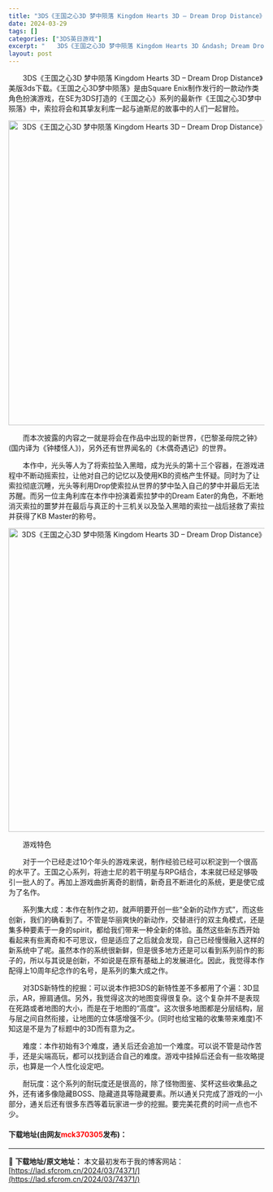```yaml
---
title: "3DS《王国之心3D 梦中陨落 Kingdom Hearts 3D – Dream Drop Distance》美版3ds下载"
date: 2024-03-29
tags: []
categories: ["3DS英日游戏"]
excerpt: "　　3DS《王国之心3D 梦中陨落 Kingdom Hearts 3D &ndash; Dream Drop Distance》美版3ds下载。《王国之心3D梦中陨落》是由Square Enix制作发行的一款动作类角色扮演游戏，在SE为3DS打造的《王国之心》系列的最新作《王国之心3D梦中殒落》中，&hellip;"
layout: post
---
```


 <p>　　3DS《王国之心3D 梦中陨落 Kingdom Hearts 3D &ndash; Dream Drop Distance》美版3ds下载。《王国之心3D梦中陨落》是由Square Enix制作发行的一款动作类角色扮演游戏，在SE为3DS打造的《王国之心》系列的最新作《王国之心3D梦中殒落》中，索拉将会和其挚友利库一起与迪斯尼的故事中的人们一起冒险。</p> <p align="center"><img align="" border="0" src="https://lad.sfcrom.cn/wp-content/uploads/2024/03/20240329_660624902e31d.png" width="599" alt="3DS《王国之心3D 梦中陨落 Kingdom Hearts 3D – Dream Drop Distance》美版3ds下载" /></p> <p>　　而本次披露的内容之一就是将会在作品中出现的新世界，《巴黎圣母院之钟》(国内译为《钟楼怪人》)，另外还有世界闻名的《木偶奇遇记》的世界。</p> <p>　　本作中，光头等人为了将索拉坠入黑暗，成为光头的第十三个容器，在游戏进程中不断动摇索拉，让他对自己的记忆以及使用KB的资格产生怀疑。同时为了让索拉彻底沉睡，光头等利用Drop使索拉从世界的梦中坠入自己的梦中并最后无法苏醒。而另一位主角利库在本作中扮演着索拉梦中的Dream Eater的角色，不断地消灭索拉的噩梦并在最后与真正的十三机关以及坠入黑暗的索拉一战后拯救了索拉并获得了KB Master的称号。</p> <p align="center"><img align="" border="0" src="https://lad.sfcrom.cn/wp-content/uploads/2024/03/20240329_660624918d0c2.png" width="597" alt="3DS《王国之心3D 梦中陨落 Kingdom Hearts 3D – Dream Drop Distance》美版3ds下载" /></p> <p>　　游戏特色</p> <p>　　对于一个已经走过10个年头的游戏来说，制作经验已经可以积淀到一个很高的水平了。王国之心系列，将迪士尼的若干明星与RPG结合，本来就已经足够吸引一批人的了。再加上游戏曲折离奇的剧情，新奇且不断进化的系统，更是使它成为了名作。</p> <p>　　系列集大成：本作在制作之初，就声明要开创一些&ldquo;全新的动作方式&rdquo;，而这些创新，我们的确看到了。不管是华丽爽快的新动作，交替进行的双主角模式，还是集多种要素于一身的spirit，都给我们带来一种全新的体验。虽然这些新东西开始看起来有些离奇和不可思议，但是适应了之后就会发现，自己已经慢慢融入这样的新系统中了呢。虽然本作的系统很新鲜，但是很多地方还是可以看到系列前作的影子的，所以与其说是创新，不如说是在原有基础上的发展进化。因此，我觉得本作配得上10周年纪念作的名号，是系列的集大成之作。</p> <p>　　对3DS新特性的挖掘：可以说本作把3DS的新特性差不多都用了个遍：3D显示，AR，擦肩通信。另外，我觉得这次的地图变得很复杂。这个复杂并不是表现在死路或者地图的大小，而是在于地图的&ldquo;高度&rdquo;。这次很多地图都是分层结构，层与层之间自然衔接，让地图的立体感增强不少。(同时也给宝箱的收集带来难度)不知这是不是为了标题中的3D而有意为之。</p> <p>　　难度：本作初始有3个难度，通关后还会追加一个难度。可以说不管是动作苦手，还是尖端高玩，都可以找到适合自己的难度。游戏中挂掉后还会有一些攻略提示，也算是一个人性化设定吧。</p> <p>　　耐玩度：这个系列的耐玩度还是很高的，除了怪物图鉴、奖杯这些收集品之外，还有诸多像隐藏BOSS、隐藏道具等隐藏要素。所以通关只完成了游戏的一小部分，通关后还有很多东西等着玩家进一步的挖掘。要完美花费的时间一点也不少。</p> <p><h4>下载地址(由网友<font color="red">mck370305</font>发布)：</h4></p> 

---
📖 **下载地址/原文地址：** 本文最初发布于我的博客网站：[https://lad.sfcrom.cn/2024/03/74371/](https://lad.sfcrom.cn/2024/03/74371/)
